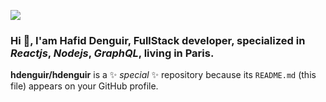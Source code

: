 ![](https://i.morioh.com/95cc1c0f74.png)
### Hi 👋, I'am Hafid Denguir, FullStack developer, specialized in *Reactjs*, *Nodejs*, *GraphQL*, living in Paris.


**hdenguir/hdenguir** is a ✨ _special_ ✨ repository because its `README.md` (this file) appears on your GitHub profile.


